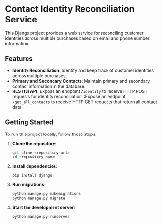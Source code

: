# Contact Identity Reconciliation Service

This Django project provides a web service for reconciling customer identities across multiple purchases based on email and phone number information.

## Features

- **Identity Reconciliation**: Identify and keep track of customer identities across multiple purchases.
- **Primary and Secondary Contacts**: Maintain primary and secondary contact information in the database.
- **RESTful API**: Expose an endpoint `/identify` to receive HTTP POST requests for identity reconciliation.
                 :Expose an endpoint `/get_all_contacts` to receive HTTP GET requests that return all contact data

## Getting Started

To run this project locally, follow these steps:

1. **Clone the repository**:

   ```bash
   git clone <repository-url>
   cd <repository-name>

2. **Install dependencies**:

   ```bash
   pip install django

3. **Run migrations**:

   ```bash
   python manage.py makemigrations
   python manage.py migrate

4. **Start the development server**:

    ```bash
    python manage.py runserver

 
